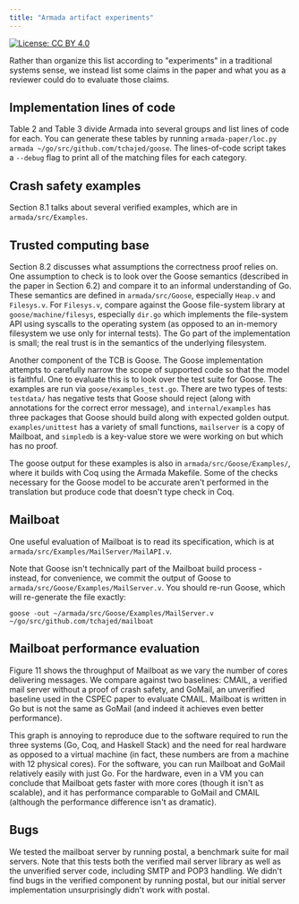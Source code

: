 ```yaml
---
title: "Armada artifact experiments"
---
```


[![License: CC BY 4.0](https://img.shields.io/badge/License-CC%20BY%204.0-lightgrey.svg)](https://creativecommons.org/licenses/by/4.0/)

Rather than organize this list according to "experiments" in a traditional
systems sense, we instead list some claims in the paper and what you as a
reviewer could do to evaluate those claims.

## Implementation lines of code

Table 2 and Table 3 divide Armada into several groups and list lines of code for
each. You can generate these tables by running `armada-paper/loc.py armada ~/go/src/github.com/tchajed/goose`. The lines-of-code script takes a `--debug`
flag to print all of the matching files for each category.

## Crash safety examples

Section 8.1 talks about several verified examples, which are in
`armada/src/Examples`.

## Trusted computing base

Section 8.2 discusses what assumptions the correctness proof relies on. One
assumption to check is to look over the Goose semantics (described in the paper
in Section 6.2) and compare it to an informal understanding of Go. These
semantics are defined in `armada/src/Goose`, especially `Heap.v` and
`Filesys.v`. For `Filesys.v`, compare against the Goose file-system library at
`goose/machine/filesys`, especially `dir.go` which implements the file-system
API using syscalls to the operating system (as opposed to an in-memory
filesystem we use only for internal tests). The Go part of the implementation is
small; the real trust is in the semantics of the underlying filesystem.

Another component of the TCB is Goose. The Goose implementation attempts to
carefully narrow the scope of supported code so that the model is faithful. One
to evaluate this is to look over the test suite for Goose. The examples are run
via `goose/examples_test.go`. There are two types of tests: `testdata/` has
negative tests that Goose should reject (along with annotations for the correct
error message), and `internal/examples` has three packages that Goose should
build along with expected golden output. `examples/unittest` has a variety of
small functions, `mailserver` is a copy of Mailboat, and `simpledb` is a
key-value store we were working on but which has no proof.

The goose output for these examples is also in `armada/src/Goose/Examples/`,
where it builds with Coq using the Armada Makefile. Some of the checks necessary
for the Goose model to be accurate aren't performed in the translation but
produce code that doesn't type check in Coq.

## Mailboat

One useful evaluation of Mailboat is to read its specification, which is at
`armada/src/Examples/MailServer/MailAPI.v`.

Note that Goose isn't technically part of the Mailboat build process - instead,
for convenience, we commit the output of Goose to
`armada/src/Goose/Examples/MailServer.v`. You should re-run Goose, which will
re-generate the file exactly:

```
goose -out ~/armada/src/Goose/Examples/MailServer.v ~/go/src/github.com/tchajed/mailboat
```

## Mailboat performance evaluation

Figure 11 shows the throughput of Mailboat as we vary the number of cores
delivering messages. We compare against two baselines: CMAIL, a verified mail
server without a proof of crash safety, and GoMail, an unverified baseline used
in the CSPEC paper to evaluate CMAIL. Mailboat is written in Go but is not the
same as GoMail (and indeed it achieves even better performance).

This graph is annoying to reproduce due to the software required to run the
three systems (Go, Coq, and Haskell Stack) and the need for real hardware as
opposed to a virtual machine (in fact, these numbers are from a machine with 12
physical cores). For the software, you can run Mailboat and GoMail relatively
easily with just Go. For the hardware, even in a VM you can conclude that
Mailboat gets faster with more cores (though it isn't as scalable), and it has
performance comparable to GoMail and CMAIL (although the performance difference
isn't as dramatic).

## Bugs

We tested the mailboat server by running postal, a benchmark suite for mail
servers. Note that this tests both the verified mail server library as well as
the unverified server code, including SMTP and POP3 handling. We didn't find
bugs in the verified component by running postal, but our initial server
implementation unsurprisingly didn't work with postal.
